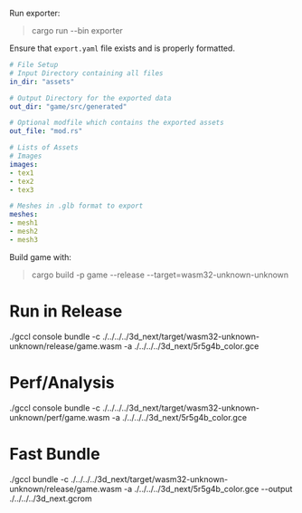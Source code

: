 Run exporter:
> cargo run --bin exporter

Ensure that `export.yaml` file exists and is properly formatted.

```yaml
# File Setup
# Input Directory containing all files
in_dir: "assets"

# Output Directory for the exported data
out_dir: "game/src/generated"

# Optional modfile which contains the exported assets
out_file: "mod.rs"

# Lists of Assets
# Images
images:
- tex1
- tex2
- tex3

# Meshes in .glb format to export
meshes:
- mesh1
- mesh2
- mesh3
```

Build game with:
> cargo build -p game --release --target=wasm32-unknown-unknown

# Run in Release
./gccl console bundle -c ./../../../3d_next/target/wasm32-unknown-unknown/release/game.wasm -a ./../../../3d_next/5r5g4b_color.gce


# Perf/Analysis
./gccl console bundle -c ./../../../3d_next/target/wasm32-unknown-unknown/perf/game.wasm -a ./../../../3d_next/5r5g4b_color.gce

# Fast Bundle
./gccl bundle -c ./../../../3d_next/target/wasm32-unknown-unknown/release/game.wasm -a ./../../../3d_next/5r5g4b_color.gce --output ./../../../3d_next.gcrom